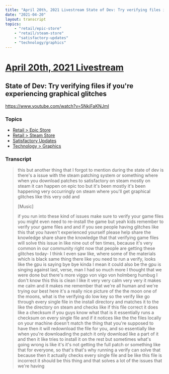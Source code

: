 ```yaml
---
title: "April 20th, 2021 Livestream State of Dev: Try verifying files if you're experiencing graphical glitches"
date: "2021-04-20"
layout: transcript
topics:
    - "retail/epic-store"
    - "retail/steam-store"
    - "satisfactory-updates"
    - "technology/graphics"
---
```

# [April 20th, 2021 Livestream](../2021-04-20.md)
## State of Dev: Try verifying files if you're experiencing graphical glitches
https://www.youtube.com/watch?v=5NkjFaKNJmI

### Topics
* [Retail > Epic Store](../topics/retail/epic-store.md)
* [Retail > Steam Store](../topics/retail/steam-store.md)
* [Satisfactory Updates](../topics/satisfactory-updates.md)
* [Technology > Graphics](../topics/technology/graphics.md)

### Transcript

> this but another thing that I forgot to mention during the state of dev is there's a issue with the steam patching system or something where when you download patches to satisfactory on steam mostly on steam it can happen on epic too but it's been mostly it's been happening very occurringly on steam where you'll get graphical glitches like this very odd and
>
> [Music]
>
> if you run into these kind of issues make sure to verify your game files you might even need to re-install the game but yeah kids remember to verify your game files and and if you see people having glitches like this that you haven't experienced yourself please help share the knowledge share share the knowledge that that verifying game files will solve this issue in like nine out of ten times, because it's very common in our community right now that people are getting these glitches today- I think I even saw like, where some of the materials which is black same thing there like you need to run a verify, looks like the gpu is saying bye bye kinda I mean it could also be the gpu is singing against last, verse, man I had so much more I thought that we were done but there's more viggo von vigo von holmberg humbug I don't know this this is clean I like it very very calm very very it makes me calm and it makes me remember that we're all human and we're trying our best here it's a really nice picture of the the moon one of the moons, what is the verifying do low key so the verify like go through every single file in the install directory and matches it to the like the directory on steam and checks like if this file correct it does like a checksum if you guys know what that is it essentially runs a checksum on every single file and if it notices like the the files locally on your machine doesn't match the thing that you're supposed to have then it will redownload the file for you, and so essentially like when you're downloading the patch it only download like a part of it and then it like tries to install it on the rest but sometimes what's going wrong is like it's it's not getting the full patch or something like that for everyone, so that's that's why running a verify can solve that because then it actually checks every single file and be like this file is incorrect it should be this thing and that solves a lot of the issues that we're having
